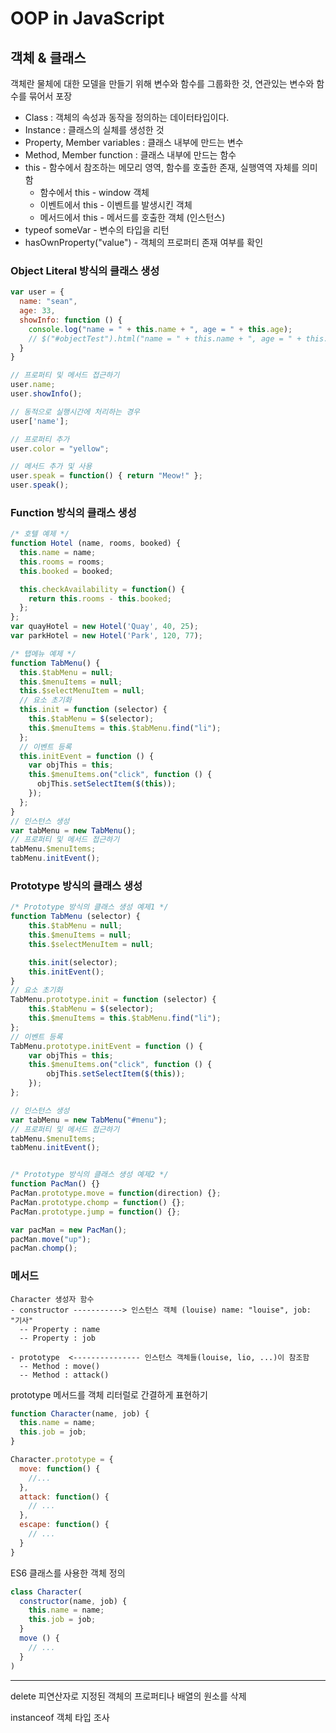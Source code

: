 











# OOP in JavaScript

## 객체 & 클래스

객체란 물체에 대한 모델을 만들기 위해 변수와 함수를 그룹화한 것, 연관있는 변수와 함수를 묶어서 포장

- Class : 객체의 속성과 동작을 정의하는 데이터타입이다. 
- Instance : 클래스의 실체를 생성한 것
- Property, Member variables : 클래스 내부에 만드는 변수
- Method, Member function : 클래스 내부에 만드는 함수
- this - 함수에서 참조하는 메모리 영역, 함수를 호출한 존재, 실행역역 자체를 의미함
  - 함수에서 this - window 객체
  - 이벤트에서 this - 이벤트를 발생시킨 객체
  - 메서드에서 this - 메서드를 호출한 객체 (인스턴스)
- typeof someVar - 변수의 타입을 리턴
- hasOwnProperty("value") - 객체의 프로퍼티 존재 여부를 확인





### Object Literal 방식의 클래스 생성

```javascript
var user = {
  name: "sean",
  age: 33,
  showInfo: function () {
    console.log("name = " + this.name + ", age = " + this.age);
    // $("#objectTest").html("name = " + this.name + ", age = " + this.age);
  }
}

// 프로퍼티 및 메서드 접근하기
user.name;
user.showInfo();

// 동적으로 실행시간에 처리하는 경우
user['name'];

// 프로퍼티 추가
user.color = "yellow";

// 메서드 추가 및 사용
user.speak = function() { return "Meow!" };
user.speak();
```



### Function 방식의 클래스 생성

```javascript
/* 호텔 예제 */
function Hotel (name, rooms, booked) {
  this.name = name;
  this.rooms = rooms;
  this.booked = booked;

  this.checkAvailability = function() {
    return this.rooms - this.booked;
  };
};
var quayHotel = new Hotel('Quay', 40, 25);
var parkHotel = new Hotel('Park', 120, 77);

/* 탭메뉴 예제 */
function TabMenu() {
  this.$tabMenu = null;
  this.$menuItems = null;
  this.$selectMenuItem = null;
  // 요소 초기화
  this.init = function (selector) {
    this.$tabMenu = $(selector);
    this.$menuItems = this.$tabMenu.find("li");
  };
  // 이벤트 등록
  this.initEvent = function () {
    var objThis = this;
    this.$menuItems.on("click", function () {
      objThis.setSelectItem($(this));
    });
  };
}
// 인스턴스 생성
var tabMenu = new TabMenu();
// 프로퍼티 및 메서드 접근하기
tabMenu.$menuItems;
tabMenu.initEvent();
```



### Prototype 방식의 클래스 생성

```javascript
/* Prototype 방식의 클래스 생성 예제1 */
function TabMenu (selector) {
    this.$tabMenu = null;
    this.$menuItems = null;
    this.$selectMenuItem = null;

    this.init(selector);
    this.initEvent();
}
// 요소 초기화
TabMenu.prototype.init = function (selector) {
    this.$tabMenu = $(selector);
    this.$menuItems = this.$tabMenu.find("li");
};
// 이벤트 등록
TabMenu.prototype.initEvent = function () {
    var objThis = this;
    this.$menuItems.on("click", function () {
        objThis.setSelectItem($(this));
    });
};

// 인스턴스 생성
var tabMenu = new TabMenu("#menu");
// 프로퍼티 및 메서드 접근하기
tabMenu.$menuItems;
tabMenu.initEvent();


/* Prototype 방식의 클래스 생성 예제2 */
function PacMan() {}
PacMan.prototype.move = function(direction) {};
PacMan.prototype.chomp = function() {};
PacMan.prototype.jump = function() {};

var pacMan = new PacMan();
pacMan.move("up");
pacMan.chomp();
```





### 메서드

```
Character 생성자 함수
- constructor -----------> 인스턴스 객체 (louise) name: "louise", job: "기사"
  -- Property : name
  -- Property : job

- prototype  <--------------- 인스턴스 객체들(louise, lio, ...)이 참조함
  -- Method : move()
  -- Method : attack()
```

prototype 메서드를 객체 리터럴로 간결하게 표현하기

```js
function Character(name, job) {
  this.name = name;
  this.job = job;
}

Character.prototype = {
  move: function() {
    //...
  },
  attack: function() {
    // ...
  },
  escape: function() {
    // ...
  }
}
```



ES6 클래스를 사용한 객체 정의

```js
class Character(
  constructor(name, job) {
    this.name = name;
  	this.job = job;
  }
  move () {
  	// ...
  }
)
```





---

delete 피연산자로 지정된 객체의 프로퍼티나 배열의 원소를 삭제

instanceof 객체 타입 조사

